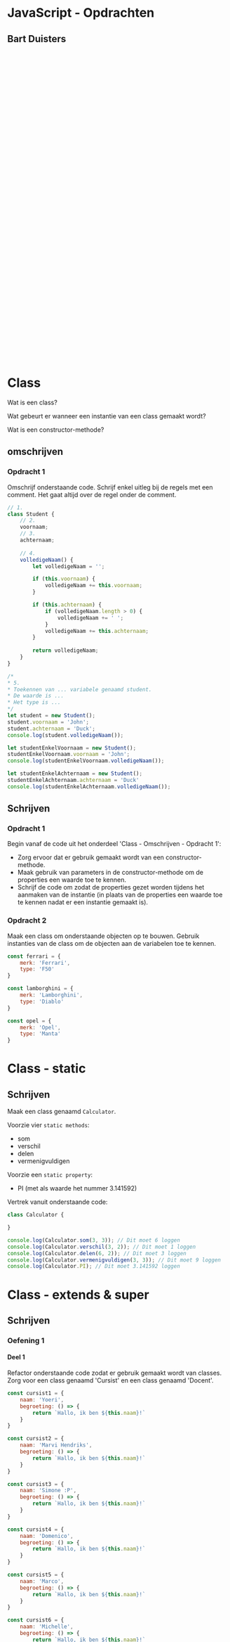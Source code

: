 <br/>
<br/>
<br/>
<br/>
<br/>
<br/>
<br/>
<br/>
<br/>
<br/>
<br/>

# JavaScript - Opdrachten

## Bart Duisters

<br/>
<br/>
<br/>
<br/>
<br/>
<br/>
<br/>
<br/>
<br/>
<br/>
<br/>
<br/>
<br/>
<br/>
<br/>
<br/>
<br/>
<br/>
<br/>
<br/>
<br/>
<br/>
<br/>
<br/>
<br/>
<br/>
<br/>
<br/>
<br/>
<br/>
<br/>
<br/>
<br/>
<br/>
<br/>
<br/>
<br/>
<br/>
<br/>
<br/>
<br/>

# Class

Wat is een class?

Wat gebeurt er wanneer een instantie van een class gemaakt wordt?

Wat is een constructor-methode?

## omschrijven

### Opdracht 1

Omschrijf onderstaande code. Schrijf enkel uitleg bij de regels met een comment. Het gaat altijd over de regel onder de comment.

```js
// 1.
class Student {
    // 2.
    voornaam;
    // 3.
    achternaam;
    
    // 4.
    volledigeNaam() {
        let volledigeNaam = '';

        if (this.voornaam) {
            volledigeNaam += this.voornaam;
        }

        if (this.achternaam) {
            if (volledigeNaam.length > 0) {
                volledigeNaam += ' ';
            }
            volledigeNaam += this.achternaam;
        }
        
        return volledigeNaam;
    }
}

/*
* 5. 
* Toekennen van ... variabele genaamd student.
* De waarde is ...
* Het type is ...
*/
let student = new Student();
student.voornaam = 'John';
student.achternaam = 'Duck';
console.log(student.volledigeNaam());

let studentEnkelVoornaam = new Student();
studentEnkelVoornaam.voornaam = 'John';
console.log(studentEnkelVoornaam.volledigeNaam());

let studentEnkelAchternaam = new Student();
studentEnkelAchternaam.achternaam = 'Duck'
console.log(studentEnkelAchternaam.volledigeNaam());
```

## Schrijven

### Opdracht 1

Begin vanaf de code uit het onderdeel 'Class - Omschrijven - Opdracht 1':
- Zorg ervoor dat er gebruik gemaakt wordt van een constructor-methode.
- Maak gebruik van parameters in de constructor-methode om de properties een waarde toe te kennen.
- Schrijf de code om zodat de properties gezet worden tijdens het aanmaken van de instantie 
(in plaats van de properties een waarde toe te kennen nadat er een instantie gemaakt is).

### Opdracht 2

Maak een class om onderstaande objecten op te bouwen.
Gebruik instanties van de class om de objecten aan de variabelen toe te kennen.

```js
const ferrari = {
    merk: 'Ferrari',
    type: 'F50'
}

const lamborghini = {
    merk: 'Lamborghini',
    type: 'Diablo'
}

const opel = {
    merk: 'Opel',
    type: 'Manta'
}
```

# Class - static

## Schrijven

Maak een class genaamd `Calculator`.

Voorzie vier `static methods`:
- som
- verschil
- delen
- vermenigvuldigen

Voorzie een `static property`:
- PI (met als waarde het nummer 3.141592)

Vertrek vanuit onderstaande code:
```js
class Calculator {

}

console.log(Calculator.som(3, 3)); // Dit moet 6 loggen
console.log(Calculator.verschil(3, 2)); // Dit moet 1 loggen
console.log(Calculator.delen(6, 2)); // Dit moet 3 loggen
console.log(Calculator.vermenigvuldigen(3, 3)); // Dit moet 9 loggen
console.log(Calculator.PI); // Dit moet 3.141592 loggen
```

# Class - extends & super

## Schrijven

### Oefening 1

#### Deel 1

Refactor onderstaande code zodat er gebruik gemaakt wordt van classes.
Zorg voor een class genaamd 'Cursist' en een class genaamd 'Docent'.

```js
const cursist1 = {
    naam: 'Yoeri',
    begroeting: () => {
        return `Hallo, ik ben ${this.naam}!`
    }
}

const cursist2 = {
    naam: 'Marvi Hendriks',
    begroeting: () => {
        return `Hallo, ik ben ${this.naam}!`
    }
}

const cursist3 = {
    naam: 'Simone :P',
    begroeting: () => {
        return `Hallo, ik ben ${this.naam}!`
    }
}

const cursist4 = {
    naam: 'Domenico',
    begroeting: () => {
        return `Hallo, ik ben ${this.naam}!`
    }
}

const cursist5 = {
    naam: 'Marco',
    begroeting: () => {
        return `Hallo, ik ben ${this.naam}!`
    }
}

const cursist6 = {
    naam: 'Michelle',
    begroeting: () => {
        return `Hallo, ik ben ${this.naam}!`
    }
}

const cursist7 = {
    naam: 'Romy',
    begroeting: () => {
        return `Hallo, ik ben ${this.naam}!`
    }
}

const cursist8 = {
    naam: 'Jorg',
    begroeting: () => {
        return `Hallo, ik ben ${this.naam}!`
    }
}

const cursist9 = {
    naam: 'Tony $erneel$',
    begroeting: () => {
        return `Hallo, ik ben ${this.naam}!`
    }
}

const cursist10 = {
    naam: 'Ian',
    begroeting: () => {
        return `Hallo, ik ben ${this.naam}!`
    }
}

const cursist11 = {
    naam: 'Angelique',
    begroeting: () => {
        return `Hallo, ik ben ${this.naam}!`
    }
}

const cursist12 = {
    naam: 'Arne',
    begroeting: () => {
        return `Hallo, ik ben ${this.naam}!`
    }
}

const docent1 = {
    naam: 'Bart',
    motto: '25 is grappiger dan 24',
    begroeting: () => {
        return `Hallo, ik ben ${this.naam}!`;
    },
    motto: () => {
        return `Mijn motto is: ${this.motto}`;
    }
}

const docent2 = {
    naam: 'Mark',
    motto: '24 is grappiger dan 25',
    begroeting: () => {
        return `Hallo, ik ben ${this.naam}!`;
    },
    motto: () => {
        return `Mijn motto is: ${this.motto}`;
    }
}
``` 

#### Deel 2

Ga verder op de oplossing uit deel 1, zorg voor een algemene class genaamd `Persoon`.

Zowel de class `Cursist` en `Docent` zullen overerven van `Persoon`.

Zet alle gemeenschappelijke properties en methodes in de `super class`.

#### Deel 3

Ga verder op de oplossing uit deel 2.

In plaats van aparte instanties van elke class, wil ik een `array` met instanties hebben.

Gebruik iteratie om alle begroeting van alle instanties te loggen.

Tip:
```js
const cursisten = [];
cursisten.push(new Cursist('Bart'));
```